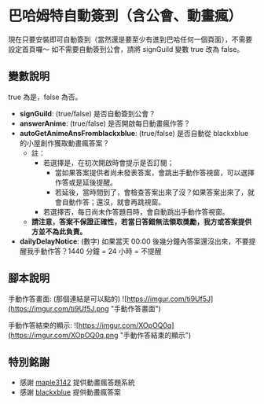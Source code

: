 # 巴哈姆特自動簽到（含公會、動畫瘋）
現在只要安裝即可自動簽到（當然還是要至少有進到巴哈任何一個頁面），不需要設定首頁囉～
如不需要自動簽到公會，請將 signGuild 變數 true 改為 false。

## 變數說明
true 為是，false 為否。
- **signGuild**: (true/false) 是否自動簽到公會？
- **answerAnime**: (true/false) 是否開啟每日動畫瘋作答？
- **autoGetAnimeAnsFromblackxblue**: (true/false) 是否自動從 blackxblue 的小屋創作獲取動畫瘋答案？
    - 註：
        - 若選擇是，在初次開啟時會提示是否訂閱；
            - 當如果答案提供者尚未發表答案，會跳出手動作答視窗，可以選擇作答或是延後提醒。
            - 若延後，當時間到了，會檢查答案出來了沒？如果答案出來了，就會自動作答；還沒，就會再跳視窗。
        - 若選擇否，每日尚未作答題目時，會自動跳出手動作答視窗。
    - **請注意，答案不保證正確性，若當日答錯無法領取獎勵，我方或答案提供方並不為此負責。**
- **dailyDelayNotice**: (數字) 如果當天 00:00 後幾分鐘內答案還沒出來，不要提醒我手動作答？1440 分鐘 = 24 小時 = 不提醒

## 腳本說明
手動作答畫面: (那個連結是可以點的)
![https://imgur.com/ti9Uf5J](https://imgur.com/ti9Uf5J.png "手動作答畫面")

手動作答結束的顯示:
![https://imgur.com/XOpOQ0q](https://imgur.com/XOpOQ0q.png "手動作答結束的顯示")

## 特別銘謝
- 感謝 [maple3142](https://home.gamer.com.tw/kirby123) 提供動畫瘋答題系統
- 感謝 [blackxblue](https://home.gamer.com.tw/blackxblue) 提供動畫瘋答案